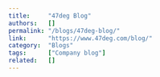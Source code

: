 ```yaml
---
title:     "47deg Blog"
authors:   []
permalink: "/blogs/47deg-blog/"
link:      "https://www.47deg.com/blog/"
category:  "Blogs"
tags:      ["Company blog"]
related:   []
---
```

